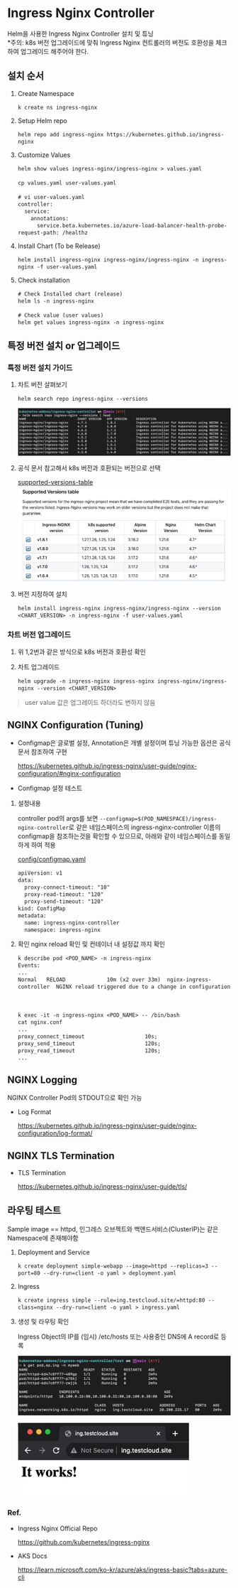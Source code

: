 # Ingress Nginx Controller
Helm을 사용한 Ingress Nginx Controller 설치 및 튜닝 <br>
*주의: k8s 버전 업그레이드에 맞춰 Ingress Nginx 컨트롤러의 버전도 호환성을 체크하여 업그레이드 해주어야 한다.

## 설치 순서

1. Create Namespace

    ```
    k create ns ingress-nginx
    ```

2. Setup Helm repo

    ```
    helm repo add ingress-nginx https://kubernetes.github.io/ingress-nginx
    ```

3. Customize Values

    ```
    helm show values ingress-nginx/ingress-nginx > values.yaml

    cp values.yaml user-values.yaml

    # vi user-values.yaml
    controller:
      service:
        annotations: 
          service.beta.kubernetes.io/azure-load-balancer-health-probe-request-path: /healthz

    ```
4. Install Chart (To be Release)

    ```
    helm install ingress-nginx ingress-nginx/ingress-nginx -n ingress-nginx -f user-values.yaml
    ```

5. Check installation

    ```
    # Check Installed chart (release)
    helm ls -n ingress-nginx

    # Check value (user values)
    helm get values ingress-nginx -n ingress-nginx
    ```

## 특정 버전 설치 or 업그레이드
### 특정 버전 설치 가이드

1. 차트 버전 살펴보기

    ```
    helm search repo ingress-nginx --versions
    ```
    ![ingress-nginx-versions](image/ingress-nginx-versions.png)

2. 공식 문서 참고해서 k8s 버전과 호환되는 버전으로 선택

    [supported-versions-table](https://github.com/kubernetes/ingress-nginx#supported-versions-table)
    ![supported-versions-table](image/supported-version-table.png)

2. 버전 지정하여 설치

    ```
    helm install ingress-nginx ingress-nginx/ingress-nginx --version <CHART_VERSION> -n ingress-nginx -f user-values.yaml
    ```


### 차트 버전 업그레이드
1. 위 1,2번과 같은 방식으로 k8s 버전과 호환성 확인
2. 차트 업그레이드

    ```
    helm upgrade -n ingress-nginx ingress-nginx ingress-nginx/ingress-nginx --version <CHART_VERSION>
    ```
> user value 값은 업그레이드 하더라도 변하지 않음

## NGINX Configuration (Tuning)
- Configmap은 글로벌 설정, Annotation은 개별 설정이며 튜닝 가능한 옵션은 공식 문서 참조하여 구현

    https://kubernetes.github.io/ingress-nginx/user-guide/nginx-configuration/#nginx-configuration
- Configmap 설정 테스트

1. 설정내용

    controller pod의 args를 보면 ```--configmap=$(POD_NAMESPACE)/ingress-nginx-controller```로 같은 네임스페이스의 ingress-nginx-controller 이름의 configmap을 참조하는것을 확인할 수 있으므로, 아래와 같이 네임스페이스를 동일하게 하여 적용

    [config/configmap.yaml](confing/config.yaml)

    ```
    apiVersion: v1
    data:
      proxy-connect-timeout: "10"
      proxy-read-timeout: "120"
      proxy-send-timeout: "120"
    kind: ConfigMap
    metadata:
      name: ingress-nginx-controller
      namespace: ingress-nginx
    ```


2. 확인
nginx reload 확인 및 컨테이너 내 설정값 까지 확인

    ```  
    k describe pod <POD_NAME> -n ingress-nginx
    Events:
    ...
    Normal   RELOAD             10m (x2 over 33m)  nginx-ingress-controller  NGINX reload triggered due to a change in configuration



    k exec -it -n ingress-nginx <POD_NAME> -- /bin/bash
    cat nginx.conf
    ...
    proxy_connect_timeout                   10s;
    proxy_send_timeout                      120s;
    proxy_read_timeout                      120s;
    ...
    ```
## NGINX Logging
NGINX Controller Pod의 STDOUT으로 확인 가능

- Log Format

    https://kubernetes.github.io/ingress-nginx/user-guide/nginx-configuration/log-format/
## NGINX TLS Termination
- TLS Termination

    https://kubernetes.github.io/ingress-nginx/user-guide/tls/

## 라우팅 테스트
Sample image == httpd, 
인그레스 오브젝트와 백앤드서비스(ClusterIP)는 같은 Namespace에 존재해야함
1. Deployment and Service

    ```
    k create deployment simple-webapp --image=httpd --replicas=3 --port=80 --dry-run=client -o yaml > deployment.yaml
    ```
2. Ingress

    ```
    k create ingress simple --rule=ing.testcloud.site/=httpd:80 --class=nginx --dry-run=client -o yaml > ingress.yaml 
    ```
3. 생성 및 라우팅 확인

    Ingress Object의 IP를 (임시) /etc/hosts 또는 사용중인 DNS에 A record로 등록

    ![ingress](image/ingress.png)

    ![itworks](image/itworks.png)

### Ref.
- Ingress Nginx Official Repo
  
  https://github.com/kubernetes/ingress-nginx

- AKS Docs
  
  https://learn.microsoft.com/ko-kr/azure/aks/ingress-basic?tabs=azure-cli